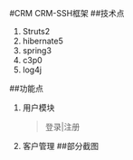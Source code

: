 #CRM
CRM-SSH框架
##技术点
1. Struts2
2. hibernate5
3. spring3
4. c3p0
5. log4j

##功能点
1. 用户模块
    >登录|注册
2. 客户管理
##部分截图